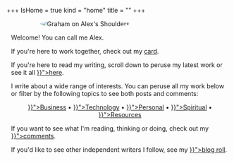 +++
IsHome = true
kind = "home"
title = ""
+++
<style>

div.home-page {
  display: flex;
  flex-flow: column nowrap;
}

div.title-body {
  margin-left: 2%;

}

.title-img-container {
    position: relative;
    width: 70%;
    height: auto;
    margin: auto;
}

.title-img {
    border-radius: 50%;
}

/* maximized screen */
@media screen and (min-width: 80em) {

  div.home-page {
    display: flex;
    flex-flow: row nowrap;
  }
}

</style>

<div class="home-page">
  <div class="title-img-container">
    <img class="title-img" src="https://30odha.by.files.1drv.com/y4mKYu6Uh5IYc_-I2yvtnVVEfXY4lJGm960ILB0GLEYamEMHduu_C4BgCJeP3yBc6OjrU8-Stml9OB7kLSdBTpcmuVtmGL-7TdUOSgSCjvAHb6Fs0eMpSYjoHBvK_YT7qTQjwFiWimA_8hb-Is5zNRnfelGBXsya1K-OLg_rkzOw3L2eLQ9ff92PMD0D-aq8dAQjCreVni7aX3vUFO1-Y5R8Q?width=495&height=660&cropmode=none" alt="Graham on Alex's Shoulders">
  </div>

<div class="title-body">
    <p>Welcome! You can call me Alex.</p>
    <p>If you're here to work together, check out my <a href="#card">card</a>.</p>
    <p>If you're here to read my writing, scroll down to peruse my latest work or see it all <a href="{{< ref "/posts" >}}">here</a>.</p>
    <p>I write about a wide range of interests. You can peruse all my work below or filter by the following topics to see both posts and comments:</p>
    <div style="text-align: center;">
    <a href="{{< ref "/categories/business" >}}">Business</a> &bull;
    <a href="{{< ref "/categories/technology" >}}">Technology</a> &bull;
    <a href="{{< ref "/categories/personal" >}}">Personal</a> &bull;
    <a href="{{< ref "/categories/spiritual" >}}">Spiritual</a> &bull;
    <a href="{{< ref "/categories/resources" >}}">Resources</a>
    </div>
    <p>If you want to see what I'm reading, thinking or doing, check out my <a href="{{< ref "/comments" >}}">comments</a>.</p>
    <p>If you'd like to see other independent writers I follow, see my <a href="{{< ref "/blogroll/_index.md" >}}">blog roll</a>.</p>
</div>
</div>

<div id="covid" style="display: none;">
<h2>Covid Memorial</h2>
<p>These are today's Covid-related deaths in Cook County, Illinois, according to the medical examiner. A moment of silence.</p>
<ul style="list-style-type: none;" id="deaths"></ul>
</div>
